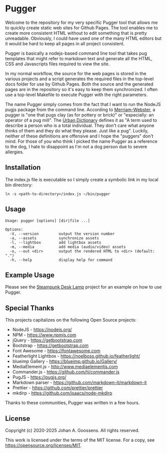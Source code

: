 # Pugger

Welcome to the repository for my very specific Pugger tool that allows
me to quickly create static web sites for Github Pages. The tool enables
me to create more consistent HTML without to edit something that
is pretty unreadable. Obviously, I could have used one of the many HTML
editors but it would be hard to keep all pages in all project consistent.

Pugger is basically a nodejs-based command line tool that takes pug
templates that might refer to markdown text and generate all the HTML,
CSS and Javascripts files required to view the site.

In my normal workflow, the source for the web pages is stored in the
various projects and a script generates the required files in the top-level
docs folder for use by Github Pages. Both the source and the generated
pages are in the repository so it's easy to keep them synchronized.
I often use a top-level Makefile to execute Pugger with the right parameters.

The name Pugger simply comes from the fact that I want to run the NodeJS
pugjs package from the command line. According to
[Merriam-Webster](https://www.merriam-webster.com/dictionary/pugger),
a pugger is "one that pugs clay (as for pottery or brick)" or
"especially: an operator of a pug mill". The
[Urban Dictionary](https://www.urbandictionary.com/define.php?term=pugger)
defines it as "A term used to describe a person who is a total individual.
They don't care what anyone thinks of them and they do what they please.
Just like a pug". Luckily, neither of these definitions are offensive
and I hope the "puggers" don't mind. For those of you who think I picked
the name Pugger as a reference to the dog, I hate to disappoint as I'm not
a dog person due to severe allergies.

## Installation

The index.js file is executable so I simply create a symbolic link
in my local bin directory:

	ln -s <path-to-directory>/index.js ~/bin/pugger

## Usage

    Usage: pugger [options] [dir|file ...]

    Options:
      -V, --version         output the version number
      -a, --assets          synchronize assets
      -l, --lightbox        add lightbox assets
      -m, --media           add media (audio/video) assets
      -o, --out <dir>       output the rendered HTML to <dir> (default: ".")
      -h, --help            display help for command

## Example Usage

Please see the
[Steampunk Desk Lamp](https://github.com/goossens/SteampunkDeskLamp)
project for an example on how to use Pugger.

## Special Thanks

This projects capitalizes on the following Open Source projects:

* NodeJS - https://nodejs.org/
* NPM - https://www.npmjs.com
* jQuery - https://getbootstrap.com
* Bootstrap - https://getbootstrap.com
* Font Awesome - https://fontawesome.com
* Featherlight Lightbox - https://noelboss.github.io/featherlight/
* blueimp Gallery - https://blueimp.github.io/Gallery/
* MediaElement.js - http://www.mediaelementjs.com
* Commander.js - https://github.com/tj/commander.js
* PugJS - https://pugjs.org/
* Markdown parser - https://github.com/markdown-it/markdown-it
* Prettier - https://github.com/prettier/prettier
* mkdirp - https://github.com/isaacs/node-mkdirp

Thanks to these communities, Pugger was written in a few hours.

## License

Copyright (c) 2020-2025 Johan A. Goossens. All rights reserved.

This work is licensed under the terms of the MIT license.
For a copy, see <https://opensource.org/licenses/MIT>.
